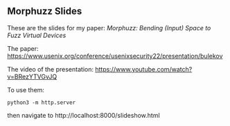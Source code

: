 Morphuzz Slides
----------------

These are the slides for my paper: 
*Morphuzz: Bending (Input) Space to Fuzz Virtual Devices*

The paper: https://www.usenix.org/conference/usenixsecurity22/presentation/bulekov

The video of the presentation: https://www.youtube.com/watch?v=BRezYTVGvJQ

To use them:

```
python3 -m http.server
```

then navigate to http://localhost:8000/slideshow.html
